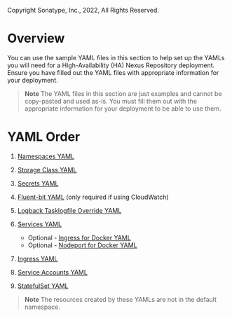 Copyright Sonatype, Inc., 2022, All Rights Reserved.

# Overview
You can use the sample YAML files in this section to help set up the YAMLs you will need for a High-Availability (HA) Nexus Repository deployment. 
Ensure you have filled out the YAML files with appropriate information for your deployment.

> **Note** The YAML files in this section are just examples and cannot be copy-pasted and used as-is. You must fill them out with the appropriate information for your deployment to be able to use them.

# YAML Order

1. [Namespaces YAML](https://github.com/sonatype/nxrm3-preview-ha-repository/blob/main/sample-aws-ha-yamls/aws-ha-namespaces.yaml)

2. [Storage Class YAML](https://github.com/sonatype/nxrm3-preview-ha-repository/blob/main/sample-aws-ha-yamls/aws-ha-storage-class.yaml)

3. [Secrets YAML](https://github.com/sonatype/nxrm3-preview-ha-repository/blob/main/sample-aws-ha-yamls/aws-ha-secrets.yaml)

4. [Fluent-bit YAML](https://github.com/sonatype/nxrm3-preview-ha-repository/blob/main/sample-aws-ha-yamls/aws-ha-fluent-bit.yaml) (only required if using CloudWatch)

5. [Logback Tasklogfile Override YAML](https://github.com/sonatype/nxrm3-preview-ha-repository/blob/main/sample-aws-ha-yamls/aws-ha-nxrm-logback-tasklogfile-override.yaml)

6. [Services YAML](https://github.com/sonatype/nxrm3-preview-ha-repository/blob/main/sample-aws-ha-yamls/aws-ha-services.yaml)
   * Optional - [Ingress for Docker YAML](https://github.com/sonatype/nxrm3-preview-ha-repository/blob/main/sample-aws-ha-yamls/aws-ha-ingress-for-docker-connector.yaml)
   * Optional - [Nodeport for Docker YAML](https://github.com/sonatype/nxrm3-preview-ha-repository/blob/main/sample-aws-ha-yamls/aws-ha-nodeport-for-docker-connector.yaml)

7. [Ingress YAML](https://github.com/sonatype/nxrm3-preview-ha-repository/blob/main/sample-aws-ha-yamls/aws-ha-ingress.yaml)

8. [Service Accounts YAML](https://github.com/sonatype/nxrm3-preview-ha-repository/blob/main/sample-aws-ha-yamls/aws-ha-service-accounts.yaml)

9. [StatefulSet YAML](https://github.com/sonatype/nxrm3-preview-ha-repository/blob/main/sample-aws-ha-yamls/aws-ha-statefulset.yaml)

> **Note** The resources created by these YAMLs are not in the default namespace.
